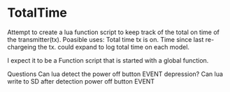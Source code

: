 # TotalTime
Attempt to create a lua function script to keep track of the total on time of the transmitter(tx).
Poasible uses:
  Total time tx is on.
  Time since last re-chargeing the tx.
  could expand to log total time on each model.
  
  I expect it to be a Function script that is started with a global function.
  
  Questions
    Can lua detect the power off button EVENT depression?
    Can lua write to SD after detection power off button EVENT
    
